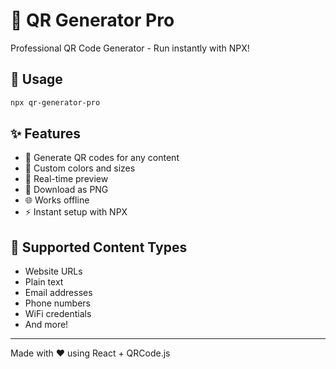 # 🎯 QR Generator Pro

Professional QR Code Generator - Run instantly with NPX!

## 🚀 Usage

```bash
npx qr-generator-pro
```

## ✨ Features

- 🎯 Generate QR codes for any content
- 🎨 Custom colors and sizes
- 📱 Real-time preview
- 💾 Download as PNG
- 🌐 Works offline
- ⚡ Instant setup with NPX

## 📱 Supported Content Types

- Website URLs
- Plain text
- Email addresses
- Phone numbers
- WiFi credentials
- And more!

---

Made with ❤️ using React + QRCode.js

